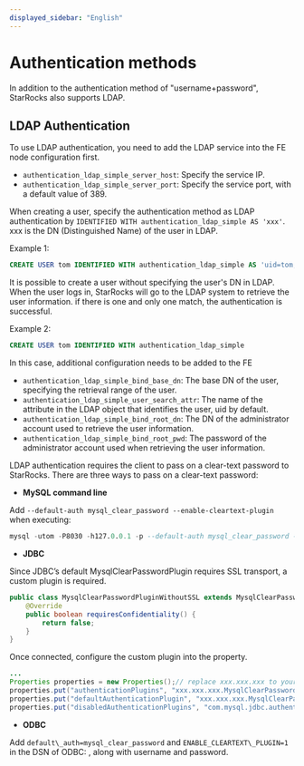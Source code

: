 ```yaml
---
displayed_sidebar: "English"
---
```


# Authentication methods

In addition to the authentication method of "username+password", StarRocks also supports LDAP.

## LDAP Authentication

To use LDAP authentication, you need to add the LDAP service into the FE node configuration first.

* `authentication_ldap_simple_server_host`: Specify the service IP.
* `authentication_ldap_simple_server_port`: Specify the service port, with a default value of 389.

When creating a user, specify the authentication method as LDAP authentication by `IDENTIFIED WITH authentication_ldap_simple AS 'xxx'`. xxx is the DN (Distinguished Name) of the user in LDAP.

Example 1:

~~~sql
CREATE USER tom IDENTIFIED WITH authentication_ldap_simple AS 'uid=tom,ou=company,dc=example,dc=com'
~~~

It is possible to create a user without specifying the user's DN in LDAP. When the user logs in, StarRocks will go to the LDAP system to retrieve the user information. if there is one and only one match, the authentication is successful.

Example 2:

~~~sql
CREATE USER tom IDENTIFIED WITH authentication_ldap_simple
~~~

In this case, additional configuration needs to be added to the FE

* `authentication_ldap_simple_bind_base_dn`: The base DN of the user, specifying the retrieval range of the user.
* `authentication_ldap_simple_user_search_attr`: The name of the attribute in the LDAP object that identifies the user, uid by default.
* `authentication_ldap_simple_bind_root_dn`: The DN of the administrator account used to retrieve the user information.
* `authentication_ldap_simple_bind_root_pwd`: The password of the administrator account used when retrieving the user information.

LDAP authentication requires the client to pass on a clear-text password to StarRocks. There are three ways to pass on a clear-text password:

* **MySQL command line**

Add `--default-auth mysql_clear_password --enable-cleartext-plugin` when executing:

~~~sql
mysql -utom -P8030 -h127.0.0.1 -p --default-auth mysql_clear_password --enable-cleartext-plugin
~~~

* **JDBC**

Since JDBC’s default MysqlClearPasswordPlugin requires  SSL transport, a custom plugin is required.

~~~java
public class MysqlClearPasswordPluginWithoutSSL extends MysqlClearPasswordPlugin {
    @Override  
    public boolean requiresConfidentiality() {
        return false;
    }
}
~~~

Once connected, configure the custom plugin into the property.

~~~java
...
Properties properties = new Properties();// replace xxx.xxx.xxx to your package name
properties.put("authenticationPlugins", "xxx.xxx.xxx.MysqlClearPasswordPluginWithoutSSL");
properties.put("defaultAuthenticationPlugin", "xxx.xxx.xxx.MysqlClearPasswordPluginWithoutSSL");
properties.put("disabledAuthenticationPlugins", "com.mysql.jdbc.authentication.MysqlNativePasswordPlugin");DriverManager.getConnection(url, properties);
~~~

* **ODBC**

Add `default\_auth=mysql_clear_password` and `ENABLE_CLEARTEXT\_PLUGIN=1` in the DSN of ODBC: , along with username and password.
